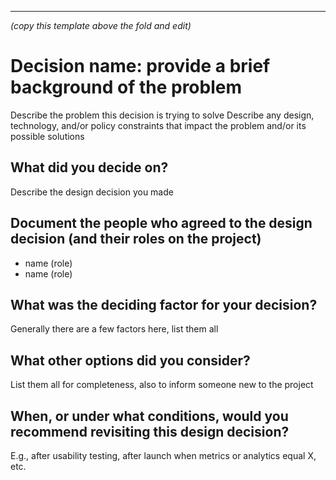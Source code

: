 --------
_(copy this template above the fold and edit)_
# Decision name: provide a brief background of the problem
Describe the problem this decision is trying to solve
Describe any design, technology, and/or policy constraints that impact the problem and/or its possible solutions
## What did you decide on?
Describe the design decision you made
## Document the people who agreed to the design decision (and their roles on the project)
- name (role)
- name (role)
## What was the deciding factor for your decision?
Generally there are a few factors here, list them all
## What other options did you consider?
List them all for completeness, also to inform someone new to the project
## When, or under what conditions, would you recommend revisiting this design decision?
E.g., after usability testing, after launch when metrics or analytics equal X, etc.

